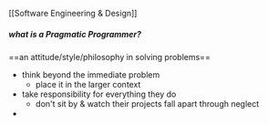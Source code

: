 [[Software Engineering & Design]]

##### *what is a Pragmatic Programmer?*
==an attitude/style/philosophy in solving problems==
- think beyond the immediate problem
	- place it in the larger context
- take responsibility for everything they do
	- don't sit by & watch their projects fall apart through neglect
- 
